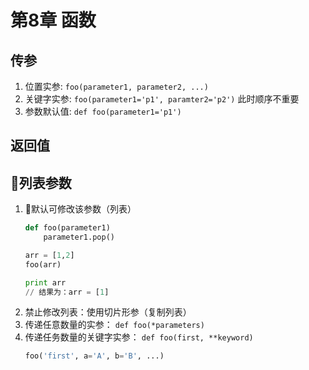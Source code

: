 # 第8章 函数

## 传参
1. 位置实参: ```foo(parameter1, parameter2, ...)```
2. 关键字实参: `foo(parameter1='p1', paramter2='p2')` 此时顺序不重要
3. 参数默认值: `def foo(parameter1='p1')`

## 返回值
## 列表参数
1. 默认可修改该参数（列表） 
    ```python
    def foo(parameter1)
        parameter1.pop()

    arr = [1,2]
    foo(arr)

    print arr
    // 结果为：arr = [1]
    ```
2. 禁止修改列表：使用切片形参（复制列表）
3. 传递任意数量的实参： `def foo(*parameters)`
4. 传递任务数量的关键字实参： `def foo(first, **keyword)`
    ```python
    foo('first', a='A', b='B', ...)
    ```
